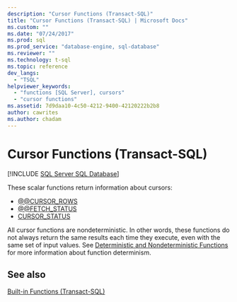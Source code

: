 ```yaml
---
description: "Cursor Functions (Transact-SQL)"
title: "Cursor Functions (Transact-SQL) | Microsoft Docs"
ms.custom: ""
ms.date: "07/24/2017"
ms.prod: sql
ms.prod_service: "database-engine, sql-database"
ms.reviewer: ""
ms.technology: t-sql
ms.topic: reference
dev_langs: 
  - "TSQL"
helpviewer_keywords: 
  - "functions [SQL Server], cursors"
  - "cursor functions"
ms.assetid: 7d9daa10-4c50-4212-9400-42120222b2b8
author: cawrites
ms.author: chadam
---
```

# Cursor Functions (Transact-SQL)
[!INCLUDE [SQL Server SQL Database](../../includes/applies-to-version/sql-asdb.md)]

These scalar functions return information about cursors:
  
- [@@CURSOR_ROWS](../../t-sql/functions/cursor-rows-transact-sql.md)
- [@@FETCH_STATUS](../../t-sql/functions/fetch-status-transact-sql.md)
- [CURSOR_STATUS](../../t-sql/functions/cursor-status-transact-sql.md)
  
All cursor functions are nondeterministic. In other words, these functions do not always return the same results each time they execute, even with the same set of input values. See [Deterministic and Nondeterministic Functions](../../relational-databases/user-defined-functions/deterministic-and-nondeterministic-functions.md) for more information about function determinism.
  
## See also

[Built-in Functions &#40;Transact-SQL&#41;](~/t-sql/functions/functions.md)
